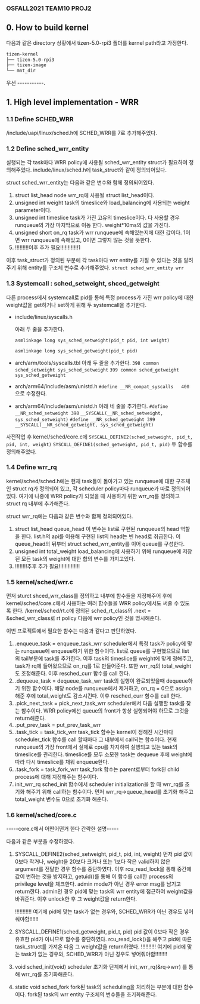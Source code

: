 ### OSFALL2021 TEAM10 PROJ2


## 0. How to build kernel
다음과 같은 directory 상황에서 tizen-5.0-rpi3 폴더를 kernel path라고 가정한다.
```bash
tizen-kernel
├── tizen-5.0-rpi3
├── tizen-image
└── mnt_dir
```

우선 -----------.

## 1. High level implementation - WRR
### 1.1 Define SCHED_WRR
<kernel path>/include/uapi/linux/sched.h에 SCHED_WRR를 7로 추가해주었다.

### 1.2 Define sched_wrr_entity
실행되는 각 task마다 WRR policy에 사용될 sched_wrr_entity struct가 필요하여 정의해주었다.
include/linux/sched.h에 task_struct와 같이 정의되어있다.

struct sched_wrr_entity는 다음과 같은 변수와 함께 정의되어있다.
1. struct list_head node
    wrr_rq에 사용될 struct list_head이다.
2. unsigned int weight
    task의 timeslice와 load_balancing에 사용되는 weight parameter이다.
3. unsigned int timeslice
    task가 가진 고유의 timeslice이다. 다 사용할 경우 runqueue의 가장 마지막으로 이동    한다. weight*10ms의 값을 가진다.
4. unsigned short on_rq
    task가 wrr runqueue에 속해있는지에 대한 값이다. 1이면 wrr runqueue에 속해있고,
    0이면 그렇지 않는 것을 뜻한다.
5. !!!!!!!!!이후 추가 필요!!!!!!!!!!!!1

이후 task_struct가 정의된 부분에 각 task마다 wrr entity를 가질 수 있다는 것을
알려주기 위해 entity를 구조체 변수로 추가해주었다.
`struct sched_wrr_entity wrr`

### 1.3 Systemcall : sched_setweight, shced_getweight
다른 process에서 systemcall로 pid를 통해 특정 process가 가진 wrr policy에 대한 weight값을 get하거나 set하게 위해 두 systemcall을 추가한다.

* include/linux/syscalls.h

    아래 두 줄을 추가한다.

    `asmlinkage long sys_sched_setweight(pid_t pid, int weight)`

    `asmlinkage long sys_sched_getweight(pid_t pid)`
* arch/arm/tools/syscalls.tbl
    아래 두 줄을 추가한다.
    `398 common sched_setweight sys_sched_setweight`
    `399 common sched_getweight sys_sched_getweight`
* arch/arm64/include/asm/unistd.h
    `#define __NR_compat_syscalls   400`
    으로 수정한다.
* arch/arm64/include/asm/unistd.h
    아래 네 줄을 추가한다.
    `#define __NR_sched_setweight 398`
    `__SYSCALL(__NR_sched_setweight, sys_sched_setweight)`
    `#define __NR_sched_getweight 399`
    `__SYSCALL(__NR_sched_getweight, sys_sched_getweight)`

사전작업 후 kernel/sched/core.c에
    `SYSCALL_DEFINE2(sched_setweight, pid_t, pid, int, weight)`
    `SYSCALL_DEFINE1(sched_getweight, pid_t, pid)`
    두 함수를 정의해주었다.

### 1.4 Define wrr_rq
kernel/sched/sched.h에는 현재 task들이 돌아가고 있는 runqueue에 대한 구조체인 struct rq가 정의되어 있고, 각 scheduler policy마다  runqueue가 따로 정의되어있다.
여기에 나중에 WRR policy가 되었을 때 사용하기 위한 wrr_rq를 정의하고 struct rq 내부에 추가해준다.

struct wrr_rq에는 다음과 같은 변수와 함께 정의되어있다.
1. struct list_head queue_head
    이 변수는 list로 구현된 runqueue의 head 역할을 한다. list.h의 api를 이용해 구현된 list의 head는 빈 head로 취급한다. 이 queue_head의 뒤부터 struct sched_wrr_entity를 이어 queue를 구성한다.
2. unsigned int total_weight
    load_balancing에 사용하기 위해 runqueue에 저장된 모든 task의 weight에 대한 합의 변수를 가지고있다.
3. !!!!!!!!추후 추가 필요!!!!!!!!!!!!!!

### 1.5 kernel/sched/wrr.c
먼저 sturct shced_wrr_class를 정의하고 내부에 함수들을 지정해주어 후에 kernel/sched/core.c에서 사용하는 여러 함수들을 WRR policy에서도 써줄 수 있도록 한다.
/kernel/sched/rt.c에 정의된 sched_rt_class의 .next = &sched_wrr_class로 rt policy 다음에 wrr policy인 것을 명시해준다.

이번 프로젝트에서 필요한 함수는 다음과 같다고 판단하였다.
1. .enqueue_task = enqueue_task_wrr
    scheduler에서 특정 task가 policy에 맞는 runqueue에 enqueue하기 위한 함수이다.
    list로 queue를 구현했으므로 list의 tail부분에 task를 추가한다. 이후 task의 timeslice를 weight에 맞게 정해주고, task가 rq에 들어왔으므로 on_rq를 1로 만들어준다. 또한 wrr_rq의 total_weight도 조정해준다.
    이후 resched_curr 함수를 call 한다.
2. .dequeue_task = dequeue_task_wrr
    task의 실행이 완료되었을때 dequeue하기 위한 함수이다.
    해당 node를 runqueue에서 제거하고, on_rq = 0으로 assign해준 후에 total_weight도 감소시킨다.
    이후 resched_curr 함수를 call 한다.
3. .pick_next_task = pick_next_task_wrr
    scheduler에서 다음 실행할 task를 찾는 함수이다. WRR policy에선 queue의 front가 항상 실행되어야 하므로 그것을 return해준다.
4. .put_prev_task = put_prev_task_wrr
5. .task_tick = task_tick_wrr
    task_tick 함수는 kernel이 정해진 시간마다 scheduler_tick 함수를 call 할때마다 그 내부에서 call되는 함수이다. 현재 runqueue의 가장 front에서 실제로 cpu를 차지하여 실행되고 있는 task의 timeslice를 관리한다. timeslice를 모두 소모한 task는 dequeue 후에 weight에 따라 다시 timeslice를 채워 enqueue한다.
6. .task_fork = task_fork_wrr
    task_fork 함수는 parent로부터 fork된 child process에 대해 지정해주는 함수이다.
7. init_wrr_rq
    sched_init 함수에서 scheduler initialization을 할 때 wrr_rq를 초기화 해주기 위해 call하는 함수이다.
    먼저 wrr_rq->queue_head를 초기화 해주고 total_weight 변수도 0으로 초기화 해준다.

### 1.6 kernel/sched/core.c
-----core.c에서 어떤어떤거 한다 간략한 설명-----

다음과 같은 부분을 수정하였다.
1. SYSCALL_DEFINE2(sched_setweight, pid_t, pid, int, weight)
    먼저 pid 값이 0보다 작거나, weight을 20보다 크거나 또는 1보다 작은 valid하지 않은 argument를 전달한 경우 함수를 중단하였다.
    이후 rcu_read_lock을 통해 중간에 값이 변하는 것을 방지하고, getuid()를 통해 이 함수를 call한 process의 privilege level을 체크한다. admin mode가 아닌 경우 error msg를 남기고 return한다. admin인 경우 pid에 맞는 task의 wrr entity에 접근하여 weight값을 바꿔준다.
    이후 unlock한 후 그 weight값을 return한다.

    !!!!!!!!!!! 여기에 pid에 맞는 task가 없는 경우와, SCHED_WRR가 아닌 경우도 넣어줘야함!!!!!!
2. SYSCALL_DEFINE1(sched_getweight, pid_t, pid)
    pid 값이 0보다 작은 경우 유효한 pid가 아니므로 함수를 중단하였다.
    rcu_read_lock()을 해주고 pid에 따른 task_struct를 가져온 다음 그 weight값을 return하였다.
    !!!!!!!!!! 여기에 pid에 맞는 task가 없는 경우와, SCHED_WRR가 아닌 경우도 넣어줘야함!!!!!!!!
3. void sched_init(void)
    scheduler 초기화 단계에서 init_wrr_rq(&rq->wrr) 를 통해 wrr_rq를 초기화해준다.
4. static void sched_fork
    fork된 task의 scheduling을 처리하는 부분에 대한 함수이다. fork된 task의 wrr entity 구조체의 변수들을 초기화해준다.


